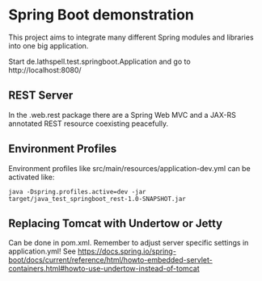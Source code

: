 Spring Boot demonstration
=========================

This project aims to integrate many different Spring modules and libraries
into one big application.

Start de.lathspell.test.springboot.Application and go to http://localhost:8080/

REST Server
-----------
In the .web.rest package there are a Spring Web MVC and a JAX-RS annotated REST
resource coexisting peacefully.

Environment Profiles
--------------------

Environment profiles like src/main/resources/application-dev.yml can be activated like:

    java -Dspring.profiles.active=dev -jar target/java_test_springboot_rest-1.0-SNAPSHOT.jar

Replacing Tomcat with Undertow or Jetty
----------------------------------------

Can be done in pom.xml. Remember to adjust server specific settings in application.yml!
See https://docs.spring.io/spring-boot/docs/current/reference/html/howto-embedded-servlet-containers.html#howto-use-undertow-instead-of-tomcat
